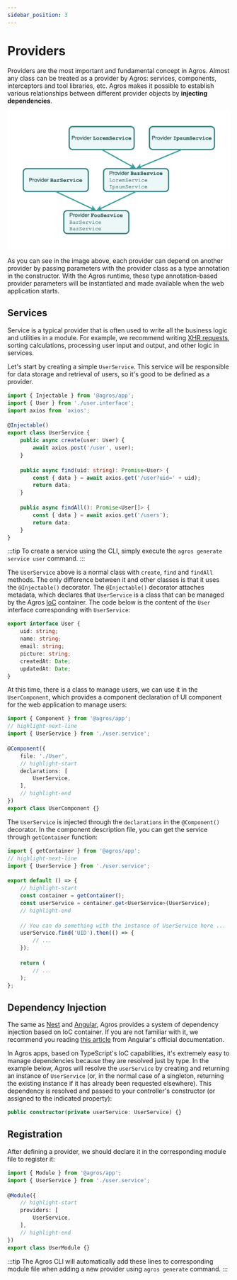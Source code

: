 ```yaml
---
sidebar_position: 3
---
```


# Providers

Providers are the most important and fundamental concept in Agros. Almost any class can be treated as a provider by Agros: services, components, interceptors and tool libraries, etc. Agros makes it possible to establish various relationships between different provider objects by **injecting dependencies**.

![providers](/img/providers.png)

As you can see in the image above, each provider can depend on another provider by passing parameters with the provider class as a type annotation in the constructor. With the Agros runtime, these type annotation-based provider parameters will be instantiated and made available when the web application starts.

## Services

Service is a typical provider that is often used to write all the business logic and utilities in a module. For example, we recommend writing [XHR requests](https://developer.mozilla.org/en-US/docs/Web/API/XMLHttpRequest/Using_XMLHttpRequest), sorting calculations, processing user input and output, and other logic in services.

Let's start by creating a simple `UserService`. This service will be responsible for data storage and retrieval of users, so it's good to be defined as a provider.

```ts title=user.service.ts
import { Injectable } from '@agros/app';
import { User } from './user.interface';
import axios from 'axios';

@Injectable()
export class UserService {
    public async create(user: User) {
        await axios.post('/user', user);
    }

    public async find(uid: string): Promise<User> {
        const { data } = await axios.get('/user?uid=' + uid);
        return data;
    }

    public async findAll(): Promise<User[]> {
        const { data } = await axios.get('/users');
        return data;
    }
}
```

:::tip
To create a service using the CLI, simply execute the `agros generate service user` command.
:::

The `UserService` above is a normal class with `create`, `find` and `findAll` methods. The only difference between it and other classes is that it uses the `@Injectable()` decorator. The `@Injectable()` decorator attaches metadata, which declares that `UserService` is a class that can be managed by the Agros [IoC](https://en.wikipedia.org/wiki/Inversion_of_control) container. The code below is the content of the `User` interface corresponding with `UserService`:

```ts title=user.interface.ts
export interface User {
    uid: string;
    name: string;
    email: string;
    picture: string;
    createdAt: Date;
    updatedAt: Date;
}
```

At this time, there is a class to manage users, we can use it in the `UserComponent`, which provides a component declaration of UI component for the web application to manage users:

```ts title=user.component.ts
import { Component } from '@agros/app';
// highlight-next-line
import { UserService } from './user.service';

@Component({
    file: './User',
    // highlight-start
    declarations: [
        UserService,
    ],
    // highlight-end
})
export class UserComponent {}
```

The `UserService` is injected through the `declarations` in the `@Component()` decorator. In the component description file, you can get the service through `getContainer` function:

```ts title=User.tsx
import { getContainer } from '@agros/app';
// highlight-next-line
import { UserService } from './user.service';

export default () => {
    // highlight-start
    const container = getContainer();
    const userService = container.get<UserService>(UserService);
    // highlight-end

    // You can do something with the instance of UserService here ...
    userService.find('UID').then(() => {
        // ...
    });

    return (
        // ...
    );
};
```

## Dependency Injection

The same as [Nest](https://nestjs.com) and [Angular](https://angular.io), Agros provides a system of dependency injection based on IoC container. If you are not familiar with it, we recommend you reading [this article](https://angular.io/guide/dependency-injection) from Angular's official documentation.

In Agros apps, based on TypeScript's IoC capabilities, it's extremely easy to manage dependencies because they are resolved just by type. In the example below, Agros will resolve the `userService` by creating and returning an instance of `UserService` (or, in the normal case of a singleton, returning the existing instance if it has already been requested elsewhere). This dependency is resolved and passed to your controller's constructor (or assigned to the indicated property):

```ts
public constructor(private userService: UserService) {}
```

## Registration

After defining a provider, we should declare it in the corresponding module file to register it:

```ts title=user.module.ts
import { Module } from '@agros/app';
import { UserService } from './user.service';

@Module({
    // highlight-start
    providers: [
        UserService,
    ],
    // highlight-end
})
export class UserModule {}
```

:::tip
The Agros CLI will automatically add these lines to corresponding module file when adding a new provider using `agros generate` command.
:::
